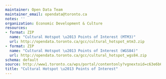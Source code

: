 ```yaml
---
maintainer: Open Data Team
maintainer_email: opendata@toronto.ca
notes: ''
organization: Economic Development & Culture
resources:
- format: ZIP
  name: "Cultural Hotspot \u2013 Points of Interest (MTM3)"
  url: http://opendata.toronto.ca/gcc/cultural_hotspot_mtm3.zip
- format: ZIP
  name: "Cultural Hotspot \u2013 Points of Interest (WGS84)"
  url: http://opendata.toronto.ca/gcc/cultural_hotspot_wgs84.zip
schema: default
source: http://www1.toronto.ca/wps/portal/contentonly?vgnextoid=c63e6b6911b31510VgnVCM10000071d60f89RCRD&vgnextchannel=1a66e03bb8d1e310VgnVCM10000071d60f89RCRD
title: "Cultural Hotspot \u2013 Points of Interest"
---
```


